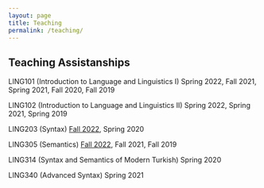 ```yaml
---
layout: page
title: Teaching
permalink: /teaching/
---
```


## Teaching Assistanships

LING101 (Introduction to Language and Linguistics I) Spring 2022, Fall 2021, Spring 2021, Fall 2020, Fall 2019

LING102 (Introduction to Language and Linguistics II) Spring 2022, Spring 2021, Spring 2019

LING203 (Syntax) [Fall 2022](https://furkandikmen.com/master/assets/syllabus/LING203-FALL2022.pdf), Spring 2020

LING305 (Semantics) [Fall 2022](https://furkandikmen.com/tree/master/assets/syllabus/Ling305_Fall2022.pdf), Fall 2021, Fall 2019

LING314 (Syntax and Semantics of Modern Turkish) Spring 2020

LING340 (Advanced Syntax) Spring 2021
